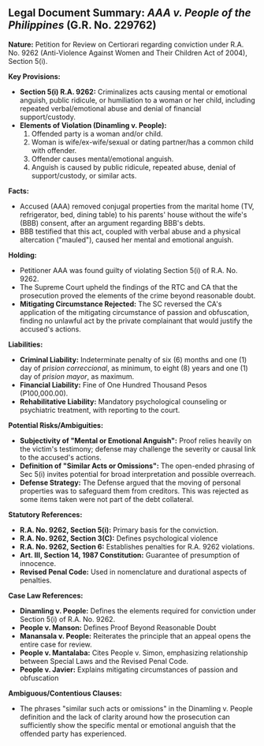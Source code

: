 ## Legal Document Summary: *AAA v. People of the Philippines* (G.R. No. 229762)

**Nature:** Petition for Review on Certiorari regarding conviction under R.A. No. 9262 (Anti-Violence Against Women and Their Children Act of 2004), Section 5(i).

**Key Provisions:**

*   **Section 5(i) R.A. 9262:** Criminalizes acts causing mental or emotional anguish, public ridicule, or humiliation to a woman or her child, including repeated verbal/emotional abuse and denial of financial support/custody.
*   **Elements of Violation (Dinamling v. People):**
    1.  Offended party is a woman and/or child.
    2.  Woman is wife/ex-wife/sexual or dating partner/has a common child with offender.
    3.  Offender causes mental/emotional anguish.
    4.  Anguish is caused by public ridicule, repeated abuse, denial of support/custody, or similar acts.

**Facts:**

*   Accused (AAA) removed conjugal properties from the marital home (TV, refrigerator, bed, dining table) to his parents' house without the wife's (BBB) consent, after an argument regarding BBB's debts.
*   BBB testified that this act, coupled with verbal abuse and a physical altercation ("mauled"), caused her mental and emotional anguish.

**Holding:**

*   Petitioner AAA was found guilty of violating Section 5(i) of R.A. No. 9262.
*   The Supreme Court upheld the findings of the RTC and CA that the prosecution proved the elements of the crime beyond reasonable doubt.
*   **Mitigating Circumstance Rejected:** The SC reversed the CA's application of the mitigating circumstance of passion and obfuscation, finding no unlawful act by the private complainant that would justify the accused's actions.

**Liabilities:**

*   **Criminal Liability:** Indeterminate penalty of six (6) months and one (1) day of *prision correccional*, as minimum, to eight (8) years and one (1) day of *prision mayor*, as maximum.
*   **Financial Liability:** Fine of One Hundred Thousand Pesos (P100,000.00).
*   **Rehabilitative Liability:** Mandatory psychological counseling or psychiatric treatment, with reporting to the court.

**Potential Risks/Ambiguities:**

*   **Subjectivity of "Mental or Emotional Anguish":** Proof relies heavily on the victim's testimony; defense may challenge the severity or causal link to the accused's actions.
*   **Definition of "Similar Acts or Omissions":** The open-ended phrasing of Sec 5(i) invites potential for broad interpretation and possible overreach.
*   **Defense Strategy:** The Defense argued that the moving of personal properties was to safeguard them from creditors. This was rejected as some items taken were not part of the debt collateral.

**Statutory References:**

*   **R.A. No. 9262, Section 5(i):** Primary basis for the conviction.
*   **R.A. No. 9262, Section 3(C):** Defines psychological violence
*   **R.A. No. 9262, Section 6:** Establishes penalties for R.A. 9262 violations.
*   **Art. III, Section 14, 1987 Constitution:** Guarantee of presumption of innocence.
*   **Revised Penal Code:** Used in nomenclature and durational aspects of penalties.

**Case Law References:**

*   **Dinamling v. People:** Defines the elements required for conviction under Section 5(i) of R.A. No. 9262.
*   **People v. Manson:** Defines Proof Beyond Reasonable Doubt
*   **Manansala v. People:** Reiterates the principle that an appeal opens the entire case for review.
*   **People v. Mantalaba:** Cites People v. Simon, emphasizing relationship between Special Laws and the Revised Penal Code.
*   **People v. Javier:** Explains mitigating circumstances of passion and obfuscation

**Ambiguous/Contentious Clauses:**

*   The phrases "similar such acts or omissions" in the Dinamling v. People definition and the lack of clarity around how the prosecution can sufficiently show the specific mental or emotional anguish that the offended party has experienced.
